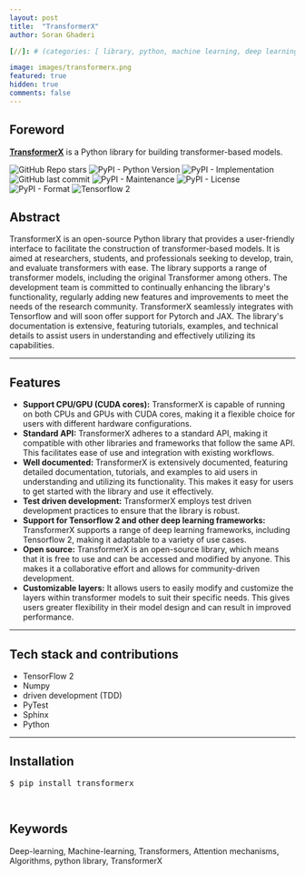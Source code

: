 ```yaml
---
layout: post
title:  "TransformerX"
author: Soran Ghaderi

[//]: # (categories: [ library, python, machine learning, deep learning, transformers ])

image: images/transformerx.png
featured: true
hidden: true
comments: false
---
```


## Foreword
<b><a target="_blank" href="https://github.com/tensorops/TransformerX">TransformerX</a></b> is a Python library for building transformer-based models.

<img alt="GitHub Repo stars" src="https://img.shields.io/github/stars/bi-graph/emgraph?style=social">
<img alt="PyPI - Python Version" src="https://img.shields.io/pypi/pyversions/emgraph">
<img alt="PyPI - Implementation" src="https://img.shields.io/pypi/implementation/transformerx">
<img alt="GitHub last commit" src="https://img.shields.io/github/last-commit/tensorops/transformerx">
<img alt="PyPI - Maintenance" src="https://img.shields.io/badge/Maintained%3F-yes-green.svg">
<img alt="PyPI - License" src="https://img.shields.io/pypi/l/transformerx.svg">
<img alt="PyPI - Format" src="https://img.shields.io/pypi/format/transformerx.svg">
<img alt="Tensorflow 2" src="https://img.shields.io/badge/TensorFlow2-%23FF6F00.svg?style=flat&logo=TensorFlow&logoColor=white">

[//]: # (Glad to introduce my personal blog. Possibly, I will share what I read daily about deep learning, robotics, neuroscience, mathematics etc.)


## Abstract
TransformerX is an open-source Python library that provides a user-friendly interface to facilitate the construction 
of transformer-based models. It is aimed at researchers, students, and professionals seeking to develop, train, and 
evaluate transformers with ease. The library supports a range of transformer models, including the original 
Transformer among others. The development team is 
committed to continually enhancing the library's functionality, regularly adding new features and improvements to 
meet the needs of the research community. TransformerX seamlessly integrates with Tensorflow and will soon offer 
support for Pytorch and JAX. The library's documentation is extensive, featuring tutorials, examples, and technical 
details to assist users in understanding and effectively utilizing its capabilities.

---------------

## Features

<ul>
  <li><strong>Support CPU/GPU (CUDA cores):</strong> TransformerX is capable of running on both CPUs and GPUs with CUDA cores, making it a flexible choice for users with different hardware configurations.</li>
  <li><strong>Standard API:</strong> TransformerX adheres to a standard API, making it compatible with other libraries and frameworks that follow the same API. This facilitates ease of use and integration with existing workflows.</li>
  <li><strong>Well documented:</strong> TransformerX is extensively documented, featuring detailed documentation, tutorials, and examples to aid users in understanding and utilizing its functionality. This makes it easy for users to get started with the library and use it effectively.</li>
  <li><strong>Test driven development:</strong> TransformerX employs test driven development practices to ensure that the library is robust.</li>
  <li><strong>Support for Tensorflow 2 and other deep learning frameworks:</strong> TransformerX supports a range of deep learning frameworks, including Tensorflow 2, making it adaptable to a variety of use cases.</li>
  <li><strong>Open source:</strong> TransformerX is an open-source library, which means that it is free to use and can be accessed and modified by anyone. This makes it a collaborative effort and allows for community-driven development.</li>
  <li><strong>Customizable layers:</strong> It allows users to easily modify and customize the layers within transformer models to suit their specific needs. This gives users greater flexibility in their model design and can result in improved performance.</li>
</ul>

---------------


## Tech stack and contributions

<ul>
    <li>TensorFlow 2</li>
    <li>Numpy</li>
    <li>driven development (TDD)</li>
    <li>PyTest</li>
    <li>Sphinx</li>
    <li>Python</li>

</ul>

----------------

## Installation
<pre>$ pip install transformerx</pre>

<br> 

## Keywords
Deep-learning, Machine-learning, Transformers, Attention mechanisms, Algorithms, python library, TransformerX

[//]: # (I am holding a B.Eng. in computer eng. since 2018 and trying to learn new stuff in the mentioned areas whenever I have free time.)
[//]: # (During the past few years I've been working on different projects both in the industry and opensource.<br>)

[//]: # (<div>)

[//]: # (Some libraries and applications I've been involved in are as follows:)

[//]: # (<h4>Machine learning libraries</h4>)

[//]: # (<ul>)

[//]: # (<li><b>Emgraph</b>: A Python toolkit for knowledge graph embedding.)

[//]: # (<p>It helps the researchers to develop, evaluate, and benchmark their works easily. Currently, there are already a number of models implemented and more will be introduced shortly.)

[//]: # (At this time we're trying to optimize the underlying layers as well as simplifying the APIs even more.</p>)

[//]: # (</li>)

[//]: # (<li><b>Bigraph</b>: Bipartite-network link prediction in Python.</li>)

[//]: # (</ul>)

[//]: # ()
[//]: # (<h4>Applications</h4>)

[//]: # (<ul>)

[//]: # (<li><b>TASE: Telegram Audio Search Engine</b>: A lightning fast audio full-text search engine on top of Telegram</li>)

[//]: # (</ul>)

[//]: # (</div>)

[//]: # (<span class="spoiler">This post will be modified later.</span>)